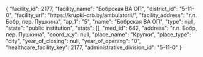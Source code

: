 {
    "facility_id": 2177,
    "facility_name": "Бобрская ВА ОП",
    "district_id": "5-11-0",
    "facility_url": "https:\/\/krupki-crb.by\/ambulatorii\/",
    "facility_address": "г.п. Бобр, пер. Пушкина",
    "ap_1": "5",
    "name": "Бобрская ВА ОП",
    "type": null,
    "state": "public institution",
    "stats": [],
    "med_id": 642,
    "address": "г.п. Бобр, пер. Пушкина",
    "coord_x_y": null,
    "place_name": "Крупки",
    "place_type": "city",
    "year_of_closing": null,
    "year_of_opening": "0",
    "healthcare_facility_key": 2177,
    "administrative_division_id": "5-11-0"
}